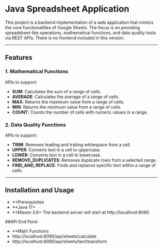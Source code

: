 # Java Spreadsheet Application

This project is a backend implementation of a web application that mimics the core functionalities of Google Sheets. The focus is on providing spreadsheet-like operations, mathematical functions, and data quality tools via REST APIs. There is no frontend included in this version.

---

## Features

### 1. Mathematical Functions
APIs to support:
- **SUM**: Calculates the sum of a range of cells.
- **AVERAGE**: Calculates the average of a range of cells.
- **MAX**: Returns the maximum value from a range of cells.
- **MIN**: Returns the minimum value from a range of cells.
- **COUNT**: Counts the number of cells with numeric values in a range.

### 2. Data Quality Functions
APIs to support:
- **TRIM**: Removes leading and trailing whitespace from a cell.
- **UPPER**: Converts text in a cell to uppercase.
- **LOWER**: Converts text in a cell to lowercase.
- **REMOVE_DUPLICATES**: Removes duplicate rows from a selected range.
- **FIND_AND_REPLACE**: Finds and replaces specific text within a range of cells.

---

## Installation and Usage
- **Prerequisites
- **Java 17+
- **Maven 3.6+
The backend server will start at http://localhost:8080

##API End Point
- **Math Functions
- http://localhost:8080/api/sheets/calculate
- http://localhost:8080/api/sheets/text/transform
  

